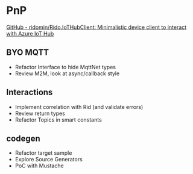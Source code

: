 # PnP

[GitHub - ridomin/Rido.IoTHubClient: Minimalistic device client to interact with Azure IoT Hub](https://github.com/ridomin/Rido.IoTHubClient)

## BYO MQTT

- Refactor Interface to hide MqttNet types
- Review M2M, look at async/callback style

## Interactions

- Implement correlation with Rid (and validate errors)
- Review return types
- Refactor Topics in smart constants
  
## codegen

- Refactor target sample
- Explore Source Generators
- PoC with Mustache
